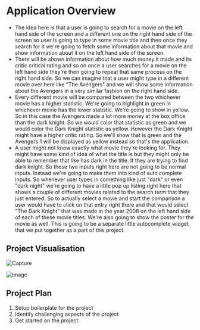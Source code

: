 # Application Overview

* The idea here is that a user is going to search for a movie on the left hand side of the screen and a different one on the right hand side of the screen so user is going to type in some movie title and then once they search for it we're going to fetch some information about that movie and show information about it on the left hand side of the screen.
* There will be shown information about how much money it made and its critic critical rating and so on once a user searches for a movie on the left hand side they're then going to repeat that same process on the right hand side. So we can imagine that a user might type in a different movie over here like "The Avengers" and we will show some information about the Avengers in a very similar fashion on the right hand side. 
* Every different movie will be compared between the two whichever movie has a higher statistic. We're going to highlight in green in whichever movie has the lower statistic. We're going to show in yellow. So in this case the Avengers made a lot more money at the box office than the dark knight. So we would color that statistic as green and we would color the Dark Knight statistic as yellow. However the Dark Knight might have a higher critic rating. So we'll show that is green and the Avengers 1 will be displayed as yellow instead so that's the application. 
* A user might not know exactly what movie they're looking for. They might have some kind of idea of what the title is but they might only be able to remember that like has dark in the title. If they are trying to find dark knight. So these two inputs right here are not going to be normal inputs. Instead we're going to make them into kind of auto complete inputs. So whenever user types in something like just "dark" or even "dark night" we're going to have a little pop up listing right here that shows a couple of different movies related to the search term that they just entered. So to actually select a movie and start the comparison a user would have to click on that entry right there and that would select "The Dark Knight" that was made in the year 2008 on the left hand side of each of these movie titles. We're also going to show the poster for the movie as well. This is going to be a separate little autocomplete widget that we put together as a part of this project.

## Project Visualisation

![Capture](https://user-images.githubusercontent.com/61688268/98416881-9d33f080-2088-11eb-8faa-f82aa25bf587.PNG)

![image](https://user-images.githubusercontent.com/61688268/98447284-3d8f2100-212c-11eb-9824-2c91e23ae578.png)

## Project Plan
1. Setup boilerplate for the project
2. Identify challenging aspects of the project
3. Get started on the project 







